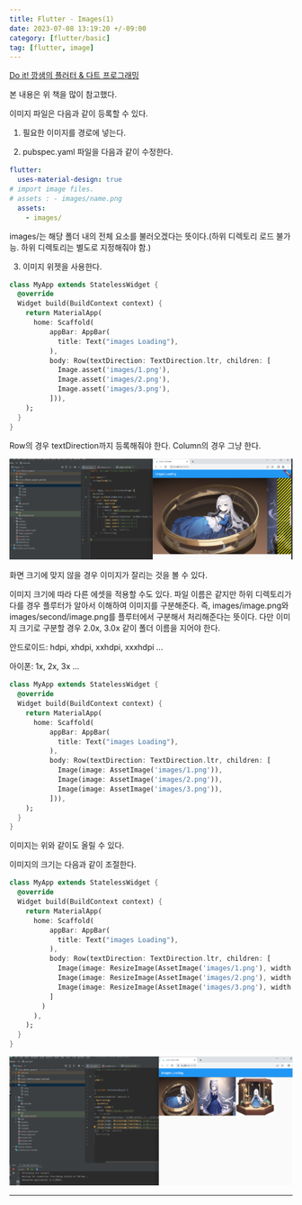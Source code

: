 ```yaml
---
title: Flutter - Images(1)
date: 2023-07-08 13:19:20 +/-09:00
category: [flutter/basic]
tag: [flutter, image]
---
```


[Do it! 깡샘의 플러터 & 다트 프로그래밍](https://www.yes24.com/Product/Goods/117206541)

본 내용은 위 책을 많이 참고했다.

이미지 파일은 다음과 같이 등록할 수 있다.

1. 필요한 이미지를 경로에 넣는다.

2. pubspec.yaml 파일을 다음과 같이 수정한다.
```yaml
flutter:
  uses-material-design: true
# import image files.
# assets : - images/name.png
  assets:
    - images/
```
images/는 해당 폴더 내의 전체 요소를 불러오겠다는 뜻이다.(하위 디렉토리 로드 불가능. 하위 디렉토리는 별도로 지정해줘야 함.)

3. 이미지 위젯을 사용한다.
```dart
class MyApp extends StatelessWidget {
  @override
  Widget build(BuildContext context) {
    return MaterialApp(
      home: Scaffold(
          appBar: AppBar(
            title: Text("images Loading"),
          ),
          body: Row(textDirection: TextDirection.ltr, children: [
            Image.asset('images/1.png'),
            Image.asset('images/2.png'),
            Image.asset('images/3.png'),
          ])),
    );
  }
}
```
Row의 경우 textDirection까지 등록해줘야 한다. Column의 경우 그냥 한다.

![flutter-images-1.png](/assets/postingImage/flutter-images-1.png)

화면 크기에 맞지 않을 경우 이미지가 잘리는 것을 볼 수 있다.

이미지 크기에 따라 다른 에셋을 적용할 수도 있다. 파일 이름은 같지만 하위 디렉토리가 다를 경우 플루터가 알아서 이해하여 이미지를 구분해준다. 즉, images/image.png와 images/second/image.png를 플루터에서 구분해서 처리해준다는 뜻이다. 다만 이미지 크기로 구분할 경우 2.0x, 3.0x 같이 폴더 이름을 지어야 한다.

안드로이드: hdpi, xhdpi, xxhdpi, xxxhdpi ...

아이폰: 1x, 2x, 3x ...
```dart
class MyApp extends StatelessWidget {
  @override
  Widget build(BuildContext context) {
    return MaterialApp(
      home: Scaffold(
          appBar: AppBar(
            title: Text("images Loading"),
          ),
          body: Row(textDirection: TextDirection.ltr, children: [
            Image(image: AssetImage('images/1.png')),
            Image(image: AssetImage('images/2.png')),
            Image(image: AssetImage('images/3.png')),
          ])),
    );
  }
}
```
이미지는 위와 같이도 올릴 수 있다.

이미지의 크기는 다음과 같이 조절한다.
```dart
class MyApp extends StatelessWidget {
  @override
  Widget build(BuildContext context) {
    return MaterialApp(
      home: Scaffold(
          appBar: AppBar(
            title: Text("images Loading"),
          ),
          body: Row(textDirection: TextDirection.ltr, children: [
            Image(image: ResizeImage(AssetImage('images/1.png'), width: 250, height: 250)),
            Image(image: ResizeImage(AssetImage('images/2.png'), width: 250, height: 250)),
            Image(image: ResizeImage(AssetImage('images/3.png'), width: 250, height: 250)),
          ]
        )
      ),
    );
  }
}
```
![flutter-images-2.png](/assets/postingImage/flutter-images-2.png)

---